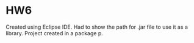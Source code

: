 # HW6

Created using Eclipse IDE. Had to show the path for .jar file to use it as a library. Project created in a package p.
